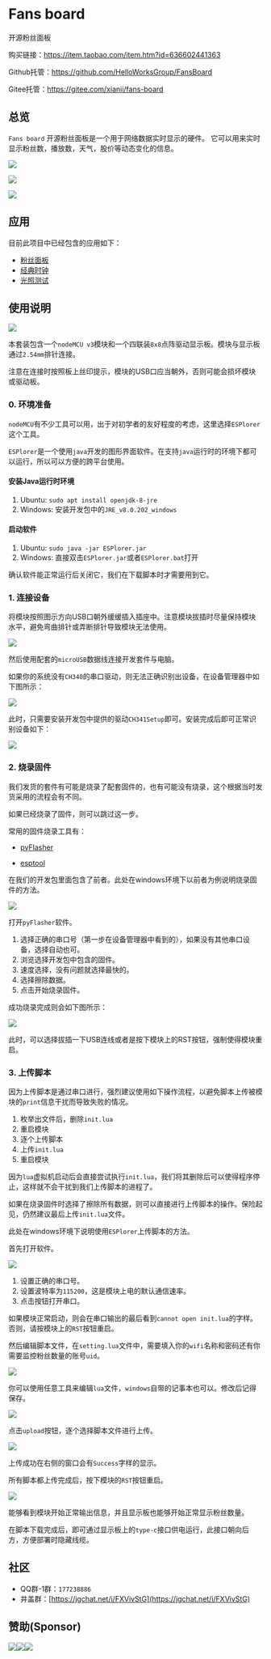 # Fans board

开源粉丝面板

购买链接：https://item.taobao.com/item.htm?id=636602441363

Github托管：https://github.com/HelloWorksGroup/FansBoard

Gitee托管：https://gitee.com/xianii/fans-board

## 总览

`Fans board` 开源粉丝面板是一个用于网络数据实时显示的硬件。
它可以用来实时显示粉丝数，播放数，天气，股价等动态变化的信息。

![](assets/view.gif)

![](assets/front.jpg)

![](assets/side.jpg)

## 应用

目前此项目中已经包含的应用如下：

- [粉丝面板](apps/fans-board)
- [经典时钟](apps/clock)
- [光照测试](apps/als-test)

## 使用说明

![](assets/assemble.jpg)

本套装包含一个`nodeMCU v3`模块和一个四联装`8x8`点阵驱动显示板。模块与显示板通过`2.54mm`排针连接。

注意在连接时按照板上丝印提示，模块的USB口应当朝外，否则可能会损坏模块或驱动板。

### 0. 环境准备

`nodeMCU`有不少工具可以用，出于对初学者的友好程度的考虑，这里选择`ESPlorer`这个工具。

`ESPlorer`是一个使用`java`开发的图形界面软件。在支持`java`运行时的环境下都可以运行，所以可以方便的跨平台使用。

#### 安装Java运行时环境
1. Ubuntu: `sudo apt install openjdk-8-jre`
2. Windows: 安装开发包中的`JRE_v8.0.202_windows`

#### 启动软件
1. Ubuntu: `sudo java -jar ESPlorer.jar`
2. Windows: 直接双击`ESPlorer.jar`或者`ESPlorer.bat`打开

确认软件能正常运行后关闭它，我们在下载脚本时才需要用到它。

### 1. 连接设备

将模块按照图示方向USB口朝外缓缓插入插座中。注意模块拔插时尽量保持模块水平，避免弯曲排针或弄断排针导致模块无法使用。

![](assets/module_usb.png)

然后使用配套的`microUSB`数据线连接开发套件与电脑。

如果你的系统没有`CH340`的串口驱动，则无法正确识别出设备，在设备管理器中如下图所示：

![](assets/driver_issue1.png)

此时，只需要安装开发包中提供的驱动`CH341Setup`即可。安装完成后即可正常识别设备如下：

![](assets/driver_issue2.png)



### 2. 烧录固件

我们发货的套件有可能是烧录了配套固件的，也有可能没有烧录，这个根据当时发货采用的流程会有不同。

如果已经烧录了固件，则可以跳过这一步。

常用的固件烧录工具有：

- [pyFlasher](https://github.com/marcelstoer/nodemcu-pyflasher)

- [esptool](https://github.com/espressif/esptool)

在我们的开发包里面包含了前者。此处在windows环境下以前者为例说明烧录固件的方法。

![](assets/firmware1.png)

打开`pyFlasher`软件。

1. 选择正确的串口号（第一步在设备管理器中看到的），如果没有其他串口设备，选择自动也可。
2. 浏览选择开发包中包含的固件。
3. 速度选择，没有问题就选择最快的。
4. 选择擦除数据。
5. 点击开始烧录固件。

成功烧录完成则会如下图所示：

![](assets/firmware2.png)

此时，可以选择拔插一下USB连线或者是按下模块上的RST按钮，强制使得模块重启。

### 3. 上传脚本

因为上传脚本是通过串口进行，强烈建议使用如下操作流程，以避免脚本上传被模块的`print`信息干扰而导致失败的情况。

1. 枚举出文件后，删除`init.lua`
2. 重启模块
3. 逐个上传脚本
4. 上传`init.lua`
5. 重启模块

因为`lua`虚拟机启动后会直接尝试执行`init.lua`，我们将其删除后可以使得程序停止，这样就不会干扰到我们上传脚本的进程了。



如果在烧录固件时选择了擦除所有数据，则可以直接进行上传脚本的操作。保险起见，仍然建议最后上传`init.lua`文件。

此处在windows环境下说明使用`ESPlorer`上传脚本的方法。

首先打开软件。

![](assets/upload1.png)

1. 设置正确的串口号。
2. 设置波特率为`115200`，这是模块上电的默认通信速率。
3. 点击按钮打开串口。

如果模块正常启动，则会在串口输出的最后看到`cannot open init.lua`的字样。否则，请按模块上的`RST`按钮重启。

然后编辑脚本文件，在`setting.lua`文件中，需要填入你的`wifi`名称和密码还有你需要监控粉丝数量的账号`uid`。

![](assets/edit.webp)

你可以使用任意工具来编辑`lua`文件，`windows`自带的记事本也可以。修改后记得保存。

![](assets/upload2.png)

点击`upload`按钮，逐个选择脚本文件进行上传。

![](assets/upload3.png)

上传成功在右侧的窗口会有`Success`字样的显示。

所有脚本都上传完成后，按下模块的`RST`按钮重启。

![](assets/upload4.png)

能够看到模块开始正常输出信息，并且显示板也能够开始正常显示粉丝数量。



在脚本下载完成后，即可通过显示板上的`type-c`接口供电运行，此接口朝向后方，方便部署时隐藏线缆。

## 社区

- QQ群-1群：`177238886`
- 井盖群：[https://jgchat.net/i/FXVivStG](https://jgchat.net/i/FXVivStG)


## 赞助(Sponsor)

![](assets/paypal.webp)![](assets/alipay.webp)![](assets/afdian.webp)
